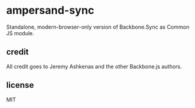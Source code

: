 # ampersand-sync

Standalone, modern-browser-only version of Backbone.Sync as Common JS module.

## credit

All credit goes to Jeremy Ashkenas and the other Backbone.js authors.

## license

MIT
